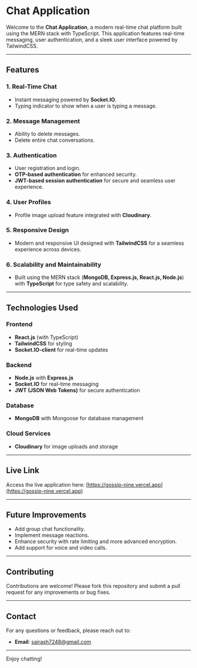 # Chat Application

Welcome to the **Chat Application**, a modern real-time chat platform built using the MERN stack with TypeScript. This application features real-time messaging, user authentication, and a sleek user interface powered by TailwindCSS.

---

## Features

### 1. **Real-Time Chat**

- Instant messaging powered by **Socket.IO**.
- Typing indicator to show when a user is typing a message.

### 2. **Message Management**

- Ability to delete messages.
- Delete entire chat conversations.

### 3. **Authentication**

- User registration and login.
- **OTP-based authentication** for enhanced security.
- **JWT-based session authentication** for secure and seamless user experience.

### 4. **User Profiles**

- Profile image upload feature integrated with **Cloudinary**.

### 5. **Responsive Design**

- Modern and responsive UI designed with **TailwindCSS** for a seamless experience across devices.

### 6. **Scalability and Maintainability**

- Built using the MERN stack (**MongoDB, Express.js, React.js, Node.js**) with **TypeScript** for type safety and scalability.

---

## Technologies Used

### Frontend

- **React.js** (with TypeScript)
- **TailwindCSS** for styling
- **Socket.IO-client** for real-time updates

### Backend

- **Node.js** with **Express.js**
- **Socket.IO** for real-time messaging
- **JWT (JSON Web Tokens)** for secure authentication

### Database

- **MongoDB** with Mongoose for database management

### Cloud Services

- **Cloudinary** for image uploads and storage

---

## Live Link

Access the live application here: [https://gossip-nine.vercel.app](https://gossip-nine.vercel.app)

---

## Future Improvements

- Add group chat functionality.
- Implement message reactions.
- Enhance security with rate limiting and more advanced encryption.
- Add support for voice and video calls.

---

## Contributing

Contributions are welcome! Please fork this repository and submit a pull request for any improvements or bug fixes.

---

## Contact

For any questions or feedback, please reach out to:

- **Email**: [sairash7248@gmail.com](mailto\:sairash7248@gmail.com)


---

Enjoy chatting!


